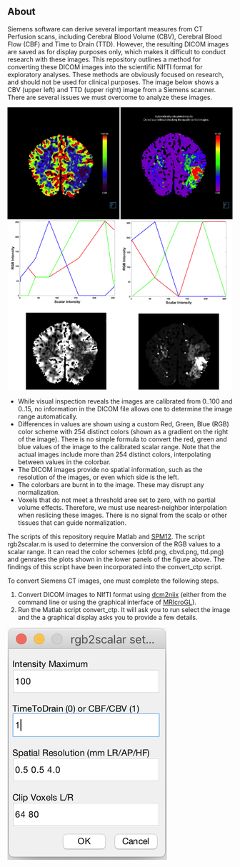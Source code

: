 
## About

Siemens software can derive several important measures from CT Perfusion scans, including
Cerebral Blood Volume (CBV), Cerebral Blood Flow (CBF) and Time to Drain (TTD). However, the resulting DICOM images are saved as for display purposes only, which makes it difficult to conduct research with these images. This repository outlines a method for converting these DICOM images into the scientific NIfTI format for exploratory analyses. These methods are obviously focused on research, and should not be used for clinical purposes. The image below shows a CBV (upper left) and TTD (upper right) image from a Siemens scanner. There are several issues we must overcome to analyze these images.

![Example CTP images](input.png)

 - While visual inspection reveals the images are calibrated from 0..100 and 0..15, no information in the DICOM file allows one to determine the image range automatically.
 - Differences in values are shown using a custom Red, Green, Blue (RGB) color scheme with 254 distinct colors (shown as a gradient on the right of the image). There is no simple formula to convert the red, green and blue values of the image to the calibrated scalar range. Note that the actual images include more than 254 distinct colors, interpolating between values in the colorbar.
 - The DICOM images provide no spatial information, such as the resolution of the images, or even which side is the left.
 - The colorbars are burnt in to the image. These may disrupt any normalization.
 - Voxels that do not meet a threshold aree set to zero, with no partial volume effects. Therefore, we must use nearest-neighbor interpolation when reslicing these images. There is no signal from the scalp or other tissues that can guide normalization. 

The scripts of this repository require Matlab and [SPM12](https://www.fil.ion.ucl.ac.uk/spm/software/spm12/). The script rgb2scalar.m is used to determine the conversion of the RGB values to a scalar range. It can read the color schemes (cbfd.png, cbvd.png, ttd.png) and genrates the plots shown in the lower panels of the figure above. The findings of this script have been incorporated into the convert_ctp script.

To convert Siemens CT images, one must complete the following steps.

 1. Convert DICOM images to NIfTI format using [dcm2niix](https://github.com/rordenlab/dcm2niix) (either from the command line or using the graphical interface of [MRIcroGL](https://github.com/rordenlab/MRIcroGL12)).
 2. Run the Matlab script convert_ctp. It will ask you to run select the image and the a graphical display asks you to provide a few details.
 
![Graphical user interface](gui.png)
 
